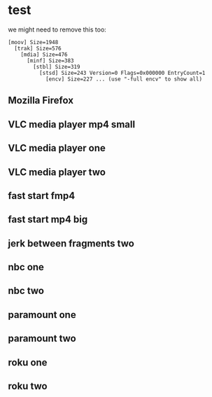 # test

we might need to remove this too:

~~~
[moov] Size=1948
  [trak] Size=576
    [mdia] Size=476
      [minf] Size=383
        [stbl] Size=319
          [stsd] Size=243 Version=0 Flags=0x000000 EntryCount=1
            [encv] Size=227 ... (use "-full encv" to show all)
~~~

## Mozilla Firefox

## VLC media player mp4 small

## VLC media player one

## VLC media player two

## fast start fmp4

## fast start mp4 big

## jerk between fragments two

## nbc one

## nbc two

## paramount one

## paramount two

## roku one

## roku two
